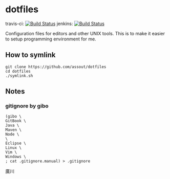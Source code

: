 # dotfiles

travis-ci: [![Build Status](https://travis-ci.org/assout/dotfiles.svg)](https://travis-ci.org/assout/dotfiles)
jenkins: [![Build Status](https://jenkins-assout.rhcloud.com/buildStatus/icon?job=dotfiles-statistics)](https://jenkins-assout.rhcloud.com/job/dotfiles-statistics/)

Configuration files for editors and other UNIX tools. This is to make it easier to setup programming environment for me.

## How to symlink

```
git clone https://github.com/assout/dotfiles
cd dotfiles
./symlink.sh
```

## Notes

### gitignore by gibo

    (gibo \
    GitBook \
    Java \
    Maven \
    Node \
    \
    Eclipse \
    Linux \
    Vim \
    Windows \
    ; cat .gitignore.manual) > .gitignore

廣川
